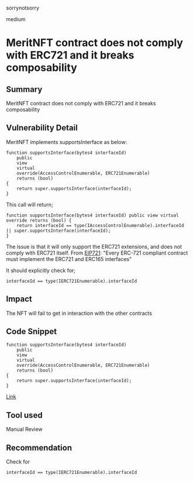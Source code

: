 sorrynotsorry

medium

# MeritNFT contract does not comply with ERC721 and it breaks composability

## Summary
MeritNFT contract does not comply with ERC721 and it breaks composability
## Vulnerability Detail
MeritNFT implements supportsInterface as below: 
```solidity
function supportsInterface(bytes4 interfaceId)
    public
    view
    virtual
    override(AccessControlEnumerable, ERC721Enumerable)
    returns (bool)
{
    return super.supportsInterface(interfaceId);
}
```
This call will return;

```solidity
function supportsInterface(bytes4 interfaceId) public view virtual override returns (bool) {
    return interfaceId == type(IAccessControlEnumerable).interfaceId || super.supportsInterface(interfaceId);
}
```

The issue is that it will only support the ERC721 extensions, and does not comply with ERC721 itself. From [EIP721](https://eips.ethereum.org/EIPS/eip-721):
"Every ERC-721 compliant contract must implement the ERC721 and ERC165 interfaces"


It should explicitly check for;
```solidity
interfaceId == type(IERC721Enumerable).interfaceId
```
## Impact
The NFT will fail to get in interaction with the other contracts
## Code Snippet

```solidity
function supportsInterface(bytes4 interfaceId)
    public
    view
    virtual
    override(AccessControlEnumerable, ERC721Enumerable)
    returns (bool)
{
    return super.supportsInterface(interfaceId);
}
```
[Link](https://github.com/sherlock-audit/2023-07-beam-auction/blob/main/dutch-nft/src/MeritNFT.sol#L84-L92)
## Tool used

Manual Review

## Recommendation
Check for 
```solidity
interfaceId == type(IERC721Enumerable).interfaceId
```